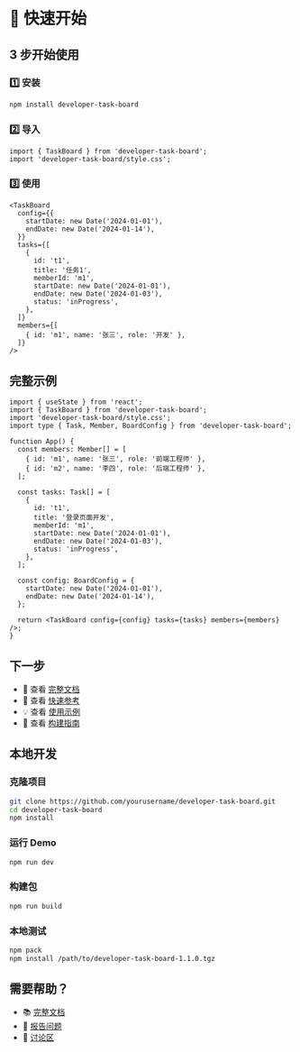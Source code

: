 # 🚀 快速开始

## 3 步开始使用

### 1️⃣ 安装

```bash
npm install developer-task-board
```

### 2️⃣ 导入

```tsx
import { TaskBoard } from 'developer-task-board';
import 'developer-task-board/style.css';
```

### 3️⃣ 使用

```tsx
<TaskBoard
  config={{
    startDate: new Date('2024-01-01'),
    endDate: new Date('2024-01-14'),
  }}
  tasks={[
    {
      id: 't1',
      title: '任务1',
      memberId: 'm1',
      startDate: new Date('2024-01-01'),
      endDate: new Date('2024-01-03'),
      status: 'inProgress',
    },
  ]}
  members={[
    { id: 'm1', name: '张三', role: '开发' },
  ]}
/>
```

## 完整示例

```tsx
import { useState } from 'react';
import { TaskBoard } from 'developer-task-board';
import 'developer-task-board/style.css';
import type { Task, Member, BoardConfig } from 'developer-task-board';

function App() {
  const members: Member[] = [
    { id: 'm1', name: '张三', role: '前端工程师' },
    { id: 'm2', name: '李四', role: '后端工程师' },
  ];

  const tasks: Task[] = [
    {
      id: 't1',
      title: '登录页面开发',
      memberId: 'm1',
      startDate: new Date('2024-01-01'),
      endDate: new Date('2024-01-03'),
      status: 'inProgress',
    },
  ];

  const config: BoardConfig = {
    startDate: new Date('2024-01-01'),
    endDate: new Date('2024-01-14'),
  };

  return <TaskBoard config={config} tasks={tasks} members={members} />;
}
```

## 下一步

- 📖 查看 [完整文档](./README.md)
- 🎯 查看 [快速参考](./QUICK_REFERENCE.md)
- 💡 查看 [使用示例](./USAGE_AS_PACKAGE.md)
- 🔧 查看 [构建指南](./BUILD.md)

## 本地开发

### 克隆项目

```bash
git clone https://github.com/yourusername/developer-task-board.git
cd developer-task-board
npm install
```

### 运行 Demo

```bash
npm run dev
```

### 构建包

```bash
npm run build
```

### 本地测试

```bash
npm pack
npm install /path/to/developer-task-board-1.1.0.tgz
```

## 需要帮助？

- 📚 [完整文档](./README.md)
- 🐛 [报告问题](https://github.com/yourusername/developer-task-board/issues)
- 💬 [讨论区](https://github.com/yourusername/developer-task-board/discussions)
